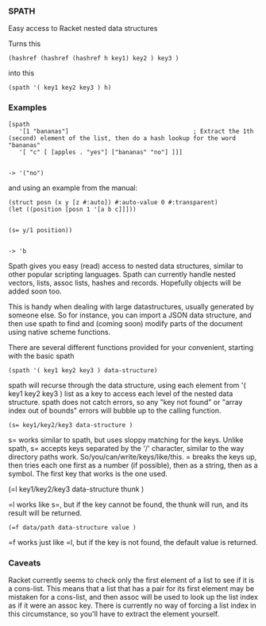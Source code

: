 ### SPATH 

Easy access to Racket nested data structures

Turns this

    (hashref (hashref (hashref h key1) key2 ) key3 ) 

into this

    (spath '( key1 key2 key3 ) h)




### Examples

    [spath 
       '[1 "bananas"]                                   ; Extract the 1th (second) element of the list, then do a hash lookup for the word "bananas" 
       '[ "c" [ [apples . "yes"] ["bananas" "no"] ]]]  
    
    
    -> '("no")

and using an example from the manual:

    (struct posn (x y [z #:auto]) #:auto-value 0 #:transparent)
    (let ((position [posn 1 '[a b c]]])) 
    
    
    (s= y/1 position))  
      
      
    -> 'b
 
Spath gives you easy (read) access to nested data structures, similar to
other popular scripting languages.  Spath can currently handle nested
vectors, lists, assoc lists, hashes and records.  Hopefully objects will be
added soon too.


This is handy when dealing with large datastructures, usually
generated by someone else.  So for instance, you can import a JSON data structure,
and then use spath to find and (coming soon) modify 
parts of the document using native scheme functions.

There are several different functions provided for your convenient,
starting with the basic spath

    (spath '( key1 key2 key3 ) data-structure)

spath will recurse through the data structure, using each element from 
'( key1 key2 key3 ) list as a key to access each level of the nested data structure.  spath does not catch errors, 
so any "key not found" or "array index out of bounds" errors will bubble 
up to the calling function.

    (s= key1/key2/key3 data-structure )

s= works similar to spath, but uses sloppy matching for the keys.  Unlike spath,
s= accepts keys separated by the '/' character, similar to the way directory
paths work.  So/you/can/write/keys/like/this.  = breaks the keys up, then tries
each one first as a number (if possible), then as a string, then as a symbol.
The first key that works is the one used.

(=l key1/key2/key3 data-structure thunk )

=l works like s=, but if the key cannot be found, the thunk will run, and its
result will be returned.

    (=f data/path data-structure value )

=f works just like =l, but if the key is not found, the default value is returned.

### Caveats
Racket currently seems to check only the first element of a list to see if it is
a cons-list.  This means that a list that has a pair for its first element may
be mistaken for a cons-list, and then assoc will be used to look up the list index as
if it were an assoc key. There is currently no way of forcing a list index in
this circumstance, so you'll have to extract the element yourself.

